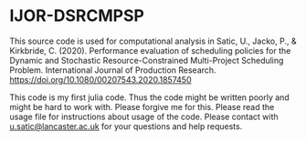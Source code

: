 # IJOR-DSRCMPSP
This source code is used for computational analysis in Satic, U., Jacko, P., & Kirkbride, C. (2020). Performance evaluation of scheduling policies for the Dynamic and Stochastic Resource-Constrained Multi-Project Scheduling Problem. International Journal of Production Research. https://doi.org/10.1080/00207543.2020.1857450

This code is my first julia code. Thus the code might be written poorly and might be hard to work with. Please forgive me for this. Please read the usage file for instructions about usage of the code. Please contact with u.satic@lancaster.ac.uk for your questions and help requests. 
